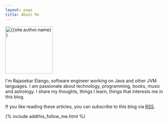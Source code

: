 ```yaml
---
layout: page
title: About Me
---
```


<img src="{{ site.baseurl }}assets/images/profile.jpg" alt="{{site.author.name}}" height="150px" width="150px" />

<br>

I'm Rajasekar Elango, software engineer working on Java and other JVM languages. I am passionate about technology, programming, books, music and astrology.
I share my thoughts, things I learn, things that interests me in this blog. 

If you like reading these articles, you can subscribe to this blog via [RSS](http://feeds.feedburner.com/RajasekarElangosBlog).

{% include addthis_follow_me.html %}

<br/>
<div class="post-date" id="ga-pageviews"></div>